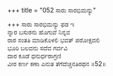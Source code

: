+++
title = "052 ಸಾರು ಸಾರಭಿಮನ್ಯು"

+++
ಸಾರು ಸಾರಭಿಮನ್ಯು ಫಡ ಇ  
ನ್ನಾರ ಬಸುರನು ಹೊಗುವೆ ನಿನ್ನವ  
ರಾರ ಸಂತತಿ ಮಾಡಿಕೊಳಲಿ ಭವತ್ ಪರೋಕ್ಷದಲಿ  
ಭೂರಿ ಬಲವನು ಸದೆವ ಗರ್ವವಿ  
ದಾರ ಕೂಡೆ ಧನುರ್ಧರಾಗ್ರಣಿ  
ವೀರ ಕರ್ಣ ಕಣಾ ಎನುತ ತೆಗೆದೆಚ್ಚನತಿರಥನ    ॥52॥